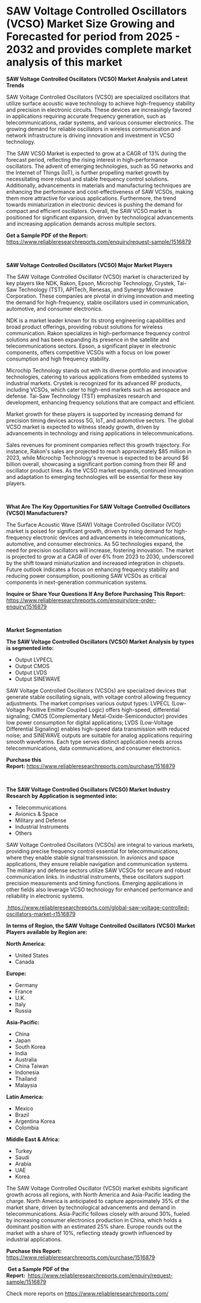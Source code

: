 <p><h1>SAW Voltage Controlled Oscillators (VCSO) Market Size Growing and Forecasted for period from 2025 - 2032 and provides complete market analysis of this market</h1></p><p><strong>SAW Voltage Controlled Oscillators (VCSO) Market Analysis and Latest Trends</strong></p>
<p><p>SAW Voltage Controlled Oscillators (VCSO) are specialized oscillators that utilize surface acoustic wave technology to achieve high-frequency stability and precision in electronic circuits. These devices are increasingly favored in applications requiring accurate frequency generation, such as telecommunications, radar systems, and various consumer electronics. The growing demand for reliable oscillators in wireless communication and network infrastructure is driving innovation and investment in VCSO technology.</p><p>The SAW VCSO Market is expected to grow at a CAGR of 13% during the forecast period, reflecting the rising interest in high-performance oscillators. The advent of emerging technologies, such as 5G networks and the Internet of Things (IoT), is further propelling market growth by necessitating more robust and stable frequency control solutions. Additionally, advancements in materials and manufacturing techniques are enhancing the performance and cost-effectiveness of SAW VCSOs, making them more attractive for various applications. Furthermore, the trend towards miniaturization in electronic devices is pushing the demand for compact and efficient oscillators. Overall, the SAW VCSO market is positioned for significant expansion, driven by technological advancements and increasing application demands across multiple sectors.</p></p>
<p><strong>Get a Sample PDF of the Report:&nbsp;</strong> <a href="https://www.reliableresearchreports.com/enquiry/request-sample/1516879?utm_campaign=2203&utm_medium=2&utm_source=Github&utm_content=ia&utm_term=03032025&utm_id=saw-voltage-controlled-oscillators-vcso">https://www.reliableresearchreports.com/enquiry/request-sample/1516879</a></p>
<p>&nbsp;</p>
<p><strong>SAW Voltage Controlled Oscillators (VCSO) Major Market Players</strong></p>
<p><p>The SAW Voltage Controlled Oscillator (VCSO) market is characterized by key players like NDK, Rakon, Epson, Microchip Technology, Crystek, Tai-Saw Technology (TST), APITech, Renesas, and Synergy Microwave Corporation. These companies are pivotal in driving innovation and meeting the demand for high-frequency, stable oscillators used in communication, automotive, and consumer electronics.</p><p>NDK is a market leader known for its strong engineering capabilities and broad product offerings, providing robust solutions for wireless communication. Rakon specializes in high-performance frequency control solutions and has been expanding its presence in the satellite and telecommunications sectors. Epson, a significant player in electronic components, offers competitive VCSOs with a focus on low power consumption and high frequency stability.</p><p>Microchip Technology stands out with its diverse portfolio and innovative technologies, catering to various applications from embedded systems to industrial markets. Crystek is recognized for its advanced RF products, including VCSOs, which cater to high-end markets such as aerospace and defense. Tai-Saw Technology (TST) emphasizes research and development, enhancing frequency solutions that are compact and efficient.</p><p>Market growth for these players is supported by increasing demand for precision timing devices across 5G, IoT, and automotive sectors. The global VCSO market is expected to witness steady growth, driven by advancements in technology and rising applications in telecommunications.</p><p>Sales revenues for prominent companies reflect this growth trajectory. For instance, Rakon's sales are projected to reach approximately $85 million in 2023, while Microchip Technology's revenue is expected to be around $6 billion overall, showcasing a significant portion coming from their RF and oscillator product lines. As the VCSO market expands, continued innovation and adaptation to emerging technologies will be essential for these key players.</p></p>
<p>&nbsp;</p>
<p><strong>What Are The Key Opportunities For SAW Voltage Controlled Oscillators (VCSO) Manufacturers?</strong></p>
<p><p>The Surface Acoustic Wave (SAW) Voltage Controlled Oscillator (VCO) market is poised for significant growth, driven by rising demand for high-frequency electronic devices and advancements in telecommunications, automotive, and consumer electronics. As 5G technologies expand, the need for precision oscillators will increase, fostering innovation. The market is projected to grow at a CAGR of over 6% from 2023 to 2030, underscored by the shift toward miniaturization and increased integration in chipsets. Future outlook indicates a focus on enhancing frequency stability and reducing power consumption, positioning SAW VCSOs as critical components in next-generation communication systems.</p></p>
<p><strong>Inquire or Share Your Questions If Any Before Purchasing This Report:</strong> <a href="https://www.reliableresearchreports.com/enquiry/pre-order-enquiry/1516879?utm_campaign=2203&utm_medium=2&utm_source=Github&utm_content=ia&utm_term=03032025&utm_id=saw-voltage-controlled-oscillators-vcso">https://www.reliableresearchreports.com/enquiry/pre-order-enquiry/1516879</a></p>
<p>&nbsp;</p>
<p><strong>Market Segmentation</strong></p>
<p><strong>The SAW Voltage Controlled Oscillators (VCSO) Market Analysis by types is segmented into:</strong></p>
<p><ul><li>Output LVPECL</li><li>Output CMOS</li><li>Output LVDS</li><li>Output SINEWAVE</li></ul></p>
<p><p>SAW Voltage Controlled Oscillators (VCSOs) are specialized devices that generate stable oscillating signals, with voltage control allowing frequency adjustments. The market comprises various output types: LVPECL (Low-Voltage Positive Emitter Coupled Logic) offers high-speed, differential signaling; CMOS (Complementary Metal-Oxide-Semiconductor) provides low power consumption for digital applications; LVDS (Low-Voltage Differential Signaling) enables high-speed data transmission with reduced noise; and SINEWAVE outputs are suitable for analog applications requiring smooth waveforms. Each type serves distinct application needs across telecommunications, data communications, and consumer electronics.</p></p>
<p><strong>Purchase this Report:&nbsp;</strong><a href="https://www.reliableresearchreports.com/purchase/1516879?utm_campaign=2203&utm_medium=2&utm_source=Github&utm_content=ia&utm_term=03032025&utm_id=saw-voltage-controlled-oscillators-vcso">https://www.reliableresearchreports.com/purchase/1516879</a></p>
<p>&nbsp;</p>
<p><strong>The SAW Voltage Controlled Oscillators (VCSO) Market Industry Research by Application is segmented into:</strong></p>
<p><ul><li>Telecommunications</li><li>Avionics & Space</li><li>Military and Defense</li><li>Industrial Instruments</li><li>Others</li></ul></p>
<p><p>SAW Voltage Controlled Oscillators (VCSOs) are integral to various markets, providing precise frequency control essential for telecommunications, where they enable stable signal transmission. In avionics and space applications, they ensure reliable navigation and communication systems. The military and defense sectors utilize SAW VCSOs for secure and robust communication links. In industrial instruments, these oscillators support precision measurements and timing functions. Emerging applications in other fields also leverage VCSO technology for enhanced performance and reliability in electronic systems.</p></p>
<p><a href="https://www.reliableresearchreports.com/global-saw-voltage-controlled-oscillators-market-r1516879?utm_campaign=2203&utm_medium=2&utm_source=Github&utm_content=ia&utm_term=03032025&utm_id=saw-voltage-controlled-oscillators-vcso">&nbsp;https://www.reliableresearchreports.com/global-saw-voltage-controlled-oscillators-market-r1516879</a></p>
<p><strong>In terms of Region, the SAW Voltage Controlled Oscillators (VCSO) Market Players available by Region are:</strong></p>
<p>
    <p> <strong> North America: </strong>
        <ul>
            <li>United States</li>
            <li>Canada</li>
        </ul>
        </p> 
    <p> <strong> Europe: </strong>
        <ul>
            <li>Germany</li>
            <li>France</li>
            <li>U.K.</li>
            <li>Italy</li>
            <li>Russia</li>
        </ul>
        </p> 
    <p> <strong> Asia-Pacific: </strong>
        <ul>
            <li>China</li>
            <li>Japan</li>
            <li>South Korea</li>
            <li>India</li>
            <li>Australia</li>
            <li>China Taiwan</li>
            <li>Indonesia</li>
            <li>Thailand</li>
            <li>Malaysia</li>
        </ul>
        </p> 
    <p> <strong> Latin America: </strong>
        <ul>
            <li>Mexico</li>
            <li>Brazil</li>
            <li>Argentina Korea</li>
            <li>Colombia</li>
        </ul>
        </p> 
    <p> <strong> Middle East & Africa: </strong>
        <ul>
            <li>Turkey</li>
            <li>Saudi</li>
            <li>Arabia</li>
            <li>UAE</li>
            <li>Korea</li>
        </ul>
    </p>
    </p>
<p><p>The SAW Voltage Controlled Oscillator (VCSO) market exhibits significant growth across all regions, with North America and Asia-Pacific leading the charge. North America is anticipated to capture approximately 35% of the market share, driven by technological advancements and demand in telecommunications. Asia-Pacific follows closely with around 30%, fueled by increasing consumer electronics production in China, which holds a dominant position with an estimated 25% share. Europe rounds out the market with a share of 10%, reflecting steady growth influenced by industrial applications.</p></p>
<p><strong>Purchase this Report: </strong><a href="https://www.reliableresearchreports.com/purchase/1516879?utm_campaign=2203&utm_medium=2&utm_source=Github&utm_content=ia&utm_term=03032025&utm_id=saw-voltage-controlled-oscillators-vcso">https://www.reliableresearchreports.com/purchase/1516879</a></p>
<p>&nbsp;<strong>Get a Sample PDF of the Report:&nbsp;&nbsp;</strong><a href="https://www.reliableresearchreports.com/enquiry/request-sample/1516879?utm_campaign=2203&utm_medium=2&utm_source=Github&utm_content=ia&utm_term=03032025&utm_id=saw-voltage-controlled-oscillators-vcso">https://www.reliableresearchreports.com/enquiry/request-sample/1516879</a></p>
<p><strong></strong></p>
<p>Check more reports on <a href="https://www.reliableresearchreports.com/?utm_campaign=2203&utm_medium=2&utm_source=Github&utm_content=ia&utm_term=03032025&utm_id=saw-voltage-controlled-oscillators-vcso">https://www.reliableresearchreports.com/</a></p>